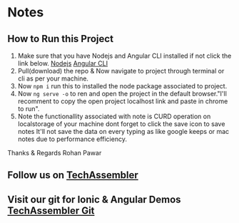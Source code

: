 # Notes

## How to Run this Project
1. Make sure that you have Nodejs and Angular CLI installed if not click the link below.
  [Nodejs](https://nodejs.org/en/)
   [Angular CLI](https://cli.angular.io/)
2. Pull(download) the repo & Now navigate to project through terminal or cli as per your machine.
3. Now `npm i` run this to installed the node package associated to project.
4. Now `ng serve -o` to ren and open the project in the default browser."I'll recomment to copy the open project localhost link and paste in chrome to run".
5. Note the functionallity associated with note is CURD operation on localstorage of your machine dont forget to click the save icon to save notes It'll not save the data on every typing as like google keeps or mac notes due to performance efficiency.

Thanks & Regards
Rohan Pawar

## Follow us on [TechAssembler](https://www.youtube.com/c/techassembler)
## Visit our git for Ionic & Angular Demos [TechAssembler Git](https://github.com/techassembler/Ionic-5-Angular)
